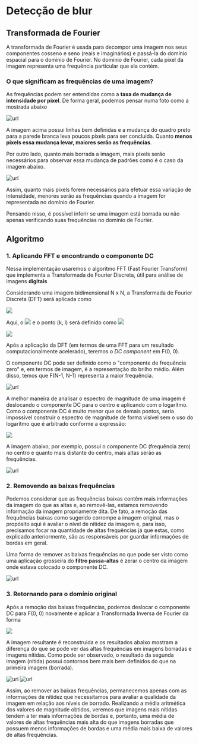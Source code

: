 # Detecção de blur

## Transformada de Fourier
A transformada de Fourier é usada para decompor uma imagem nos seus componentes cosseno e seno (reais e imaginários) e passá-la do domínio espacial para o domínio de Fourier. No domínio de Fourier, cada pixel da imagem representa uma frequência particular que ela contém. 

### O que significam as frequências de uma imagem?
As frequências podem ser entendidas como a **taxa de mudança de intensidade por pixel**. De forma geral, podemos pensar numa foto como a mostrada abaixo 

![url](docs/quadros1.png)

A imagem acima possui linhas bem definidas e a mudança do quadro preto para a parede branca leva poucos pixels para ser concluida. Quanto **menos pixels essa mudança levar, maiores serão as frequências**. 

Por outro lado, quanto mais borrada a imagem, mais pixels serão necessários para observar essa mudança de padrões como é o caso da imagem abaixo.

![url](docs/quadros2.png)

Assim, quanto mais pixels forem necessários para efetuar essa variação de intensidade, menores serão as frequências quando a imagem for representada no domínio de Fourier.

Pensando nisso, é possível inferir se uma imagem está borrada ou não apenas verificando suas frequências no domínio de Fourier.

## Algoritmo

### 1. Aplicando FFT e encontrando o componente DC
Nessa implementação usaremos o algoritmo FFT (Fast Fourier Transform) que implementa a Transformada de Fourier Discreta, útil para análise de imagens **digitais**

Considerando uma imagem bidimensional N x N, a Transformada de Fourier Discreta (DFT) será aplicada como

<img src="https://latex.codecogs.com/gif.latex?F(k, l) = \sum_{a=0}^{N-1} \sum_{b=0}^{N-1} f(a, b) e^{-j \omega (k, l)}"/> 

Aqui, o <img src="https://latex.codecogs.com/gif.latex?\omega = 2\pi"/> e o ponto (k, l) será definido como <img src="https://latex.codecogs.com/gif.latex?\frac{ka}{N} + \frac{lb}{N}"/>

<img src="https://latex.codecogs.com/gif.latex?F(k, l) = \sum_{a=0}^{N-1} \sum_{b=0}^{N-1} f(a, b) e^{-j 2 \pi (\frac{ka}{N} + \frac{lb}{N})}"/>

Após a aplicação da DFT (em termos de uma FFT para um resultado computacionalmente acelerado), teremos o *DC component* em F(0, 0). 

O componente DC pode ser definido como o "componente de frequência zero" e, em termos de imagem, é a representação do brilho médio. Além disso, temos que F(N-1, N-1) representa a maior frequência. 

![url](docs/magnitude_sem_shift.png)

A melhor maneira de analisar o espectro de magnitude de uma imagem é deslocando o componente DC para o centro e aplicando com o logarítmo. Como o componente DC é muito menor que os demais pontos, seria impossível construir o espectro de magnitude de forma visível sem o uso do logarítmo que é arbitrado conforme a expressão: 

<img src="https://latex.codecogs.com/gif.latex?M = 10 \cdot log(|f(k, l)|^2) = 20 \cdot log(|f(k, l)|)"/>

A imagem abaixo, por exemplo, possui o componente DC (frequência zero) no centro e quanto mais distante do centro, mais altas serão as frequências. 

![url](docs/magnitude_com_shift.png)

### 2. Removendo as baixas frequências

Podemos considerar que as frequências baixas contêm mais informações da imagem do que as altas e, ao removê-las, estamos removendo informação da imagem propriamente dita. De fato, a remoção das frequências baixas como sugerido corrompe a imagem original, mas o propósito aqui é avaliar o nível de nitidez da imagem e, para isso, precisamos focar na quantidade de altas frequências já que estas, como explicado anteriormente, são as responsáveis por guardar informações de bordas em geral.

Uma forma de remover as baixas frequências no que pode ser visto como uma aplicação grosseira do **filtro passa-altas** é zerar o centro da imagem onde estava colocado o componente DC.

![url](docs/zerar-frequencias.png)

### 3. Retornando para o domínio original

Após a remoção das baixas frequências, podemos deslocar o componente DC para F(0, 0) novamente e aplicar a Transformada Inversa de Fourier da forma 

<img src="https://latex.codecogs.com/gif.latex?f(a, b) = \frac{1}{N^2} \sum_{k=0}^{N-1} \sum_{l=0}^{N-1} F(k, l) e^{-j 2 \pi (\frac{ka}{N} + \frac{lb}{N})}"/> 

A imagem resultante é reconstruida e os resultados abaixo mostram a diferença do que se pode ver das altas frequências em imagens borradas e imagens nítidas. Como pode ser observado, o resultado da segunda imagem (nítida) possui contornos bem mais bem definidos do que na primeira imagem (borrada).

![url](docs/borrado_sem_baixa_frequencia.png)
![url](docs/nitido_sem_baixas_frequencias.png)

Assim, ao remover as baixas frequências, permanecemos apenas com as informações de nitidez que necessitamos para avaliar a qualidade da imagem em relação aos níveis de borrado. Realizando a média aritmética dos valores de magnitude obtidos, veremos que imagens mais nítidas tendem a ter mais informações de bordas e, portanto, uma média de valores de altas frequências mais alta do que imagens borradas que possuem menos informações de bordas e uma média mais baixa de valores de altas frequências.
